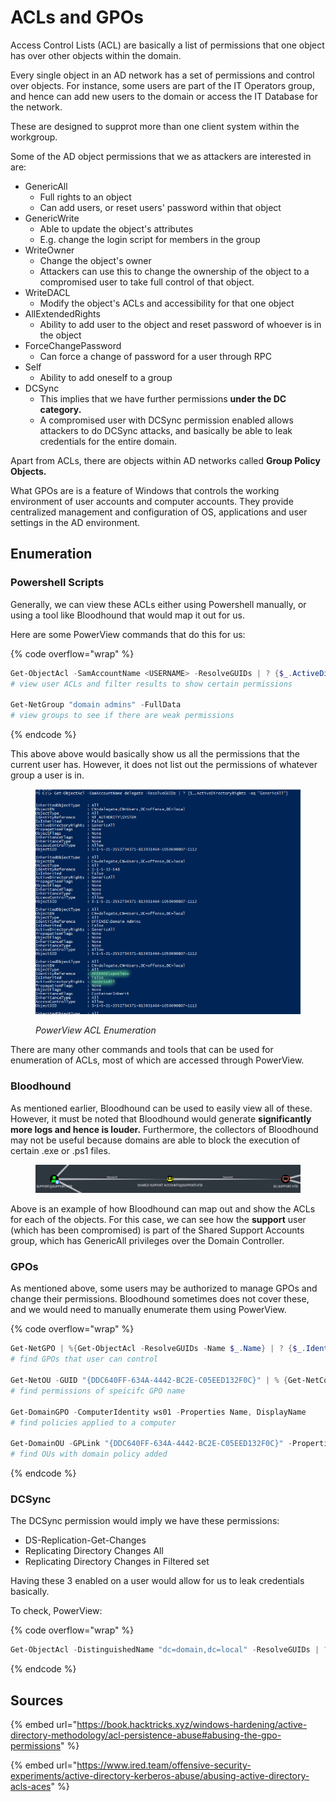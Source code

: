 # ACLs and GPOs

Access Control Lists (ACL) are basically a list of permissions that one object has over other objects within the domain.

Every single object in an AD network has a set of permissions and control over objects. For instance, some users are part of the IT Operators group, and hence can add new users to the domain or access the IT Database for the network.&#x20;

These are designed to supprot more than one client system within the workgroup.

Some of the AD object permissions that we as attackers are interested in are:

* GenericAll
  * Full rights to an object
  * Can add users, or reset users' password within that object
* GenericWrite
  * Able to update the object's attributes
  * E.g. change the login script for members in the group
* WriteOwner
  * Change the object's owner&#x20;
  * Attackers can use this to change the ownership of the object to a compromised user to take full control of that object.
* WriteDACL
  * Modify the object's ACLs and accessibility for that one object
* AllExtendedRights
  * Ability to add user to the object and reset password of whoever is in the object
* ForceChangePassword
  * Can force a change of password for a user through RPC
* Self
  * Ability to add oneself to a group
* DCSync
  * This implies that we have further permissions **under the DC category.**
  * A compromised user with DCSync permission enabled allows attackers to do DCSync attacks, and basically be able to leak credentials for the entire domain.

Apart from ACLs, there are objects within AD networks called **Group Policy Objects.**&#x20;

What GPOs are is a feature of Windows that controls the working environment of user accounts and computer accounts. They provide centralized management and configuration of OS, applications and user settings in the AD environment.&#x20;

## Enumeration

### Powershell Scripts

Generally, we can view these ACLs either using Powershell manually, or using a tool like Bloodhound that would map it out for us.

Here are some PowerView commands that do this for us:

{% code overflow="wrap" %}
```powershell
Get-ObjectAcl -SamAccountName <USERNAME> -ResolveGUIDs | ? {$_.ActiveDirectoryRights -eq "<persmission>"} 
# view user ACLs and filter results to show certain permissions

Get-NetGroup "domain admins" -FullData
# view groups to see if there are weak permissions
```
{% endcode %}

This above above would basically show us all the permissions that the current user has. However, it does not list out the permissions of whatever group a user is in.

<figure><img src="../../.gitbook/assets/image (14) (1).png" alt=""><figcaption><p><em>PowerView ACL Enumeration</em></p></figcaption></figure>

There are many other commands and tools that can be used for enumeration of ACLs, most of which are accessed through PowerView.

### Bloodhound

As mentioned earlier, Bloodhound can be used to easily view all of these. However, it must be noted that Bloodhound would generate **significantly more logs and hence is louder.** Furthermore, the collectors of Bloodhound may not be useful because domains are able to block the execution of certain .exe or .ps1 files.

<figure><img src="../../.gitbook/assets/image (57).png" alt=""><figcaption></figcaption></figure>

Above is an example of how Bloodhound can map out and show the ACLs for each of the objects. For this case, we can see how the **support** user (which has been compromised) is part of the Shared Support Accounts group, which has GenericAll privileges over the Domain Controller.

### GPOs

As mentioned above, some users may be authorized to manage GPOs and change their permissions. Bloodhound sometimes does not cover these, and we would need to manually enumerate them using PowerView.

{% code overflow="wrap" %}
```powershell
Get-NetGPO | %{Get-ObjectAcl -ResolveGUIDs -Name $_.Name} | ? {$_.IdentityReference -eq "OFFENSE\spotless"}
# find GPOs that user can control

Get-NetOU -GUID "{DDC640FF-634A-4442-BC2E-C05EED132F0C}" | % {Get-NetComputer -ADSpath $_}
# find permissions of speicifc GPO name

Get-DomainGPO -ComputerIdentity ws01 -Properties Name, DisplayName
# find policies applied to a computer

Get-DomainOU -GPLink "{DDC640FF-634A-4442-BC2E-C05EED132F0C}" -Properties DistinguishedName
# find OUs with domain policy added
```
{% endcode %}

### DCSync

The DCSync permission would imply we have these permissions:

* DS-Replication-Get-Changes
* Replicating Directory Changes All
* Replicating Directory Changes in Filtered set

Having these 3 enabled on a user would allow for us to leak credentials basically.

To check, PowerView:

{% code overflow="wrap" %}
```powershell
Get-ObjectAcl -DistinguishedName "dc=domain,dc=local" -ResolveGUIDs | ?{($_.ObjectType -match 'replication-get') -or ($_.ActiveDirectoryRights -match 'GenericAll')}
```
{% endcode %}

## Sources

{% embed url="https://book.hacktricks.xyz/windows-hardening/active-directory-methodology/acl-persistence-abuse#abusing-the-gpo-permissions" %}

{% embed url="https://www.ired.team/offensive-security-experiments/active-directory-kerberos-abuse/abusing-active-directory-acls-aces" %}
